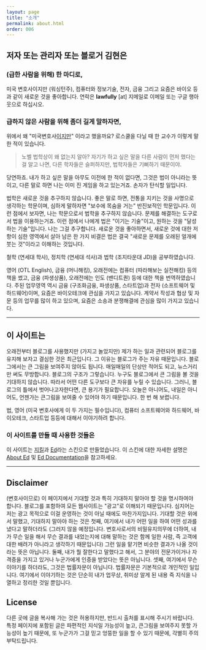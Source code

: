 ```yaml
---
layout: page
title: "소개"
permalink: about.html
order: 006
---
```


## 저자 또는 관리자 또는 블로거 김현은

### (급한 사람을 위해) 한 마디로,

미국 변호사이지만 (워싱턴주), 컴퓨터와 정보기술, 전자, 금융 그리고 요즘은 바이오 등과 같이 새로운 것을 좋아합니다.  연락은 **lawfully** [at] 지메일로 이메일 또는 구글 행아웃으로 하십시오.

### 급하지 않은 사람을 위해 좀더 길게 말하자면,

위에서 왜 "미국변호사<u>이지만</u>" 이라고 했을까요?  로스쿨을 다닐 때 한 교수가 이렇게 말한 적이 있습니다.

>노벨 법학상이 왜 없는지 알아?  자기가 하고 싶은 말을 다른 사람이 먼저 했다는 걸 알고 나면, 다른 학자들은 슬퍼하지만, 법학자들은 기뻐하기 때문이야.

당연하죠.  내가 하고 싶은 말을 아무도 이전에 한 적이 없다면, 그것은 법이 아니라는 뜻이고, 다른 말로 하면 나는 이미 진 게임을 하고 있는거죠.  손자가 탄식할 일입니다.

법학은 새로운 것을 추구하지 않습니다.  좋은 말로 하면, 전통을 지키는 것을 사명으로 생각하는 학문이며, 심하게 말하자면 "보수에 목숨을 거는" 반진보적인 학문입니다.  이런 점에서 보자면, 나는 학문으로서 법학을 추구하지 않습니다.  문제를 해결하는 도구로서 법을 이용하는거죠.  이런 점에서 나에게 법은 "이기는 기술"이고, 원하는 것을 "달성하는 기술"입니다.  나는 그걸 추구합니다.  새로운 것을 좋아하면서, 새로운 것에 대한 저항이 심한 영역에서 살아 남은 한 가지 비결은 법은 결국 "새로운 문제를 오래된 얼개에 붓는 것"이라고 이해하는 것입니다.

철학 (연세대 학사), 정치학 (연세대 석사)과 법학 (조지타운대 JD)을 공부하였습니다.  

영어 (OTL English), 금융 (머니해킹), 오래전에는 컴퓨터 (따라해보는 실전해킹) 등의 책을 썼고, 금융 (파생상품), 오래전에는 인도 (밴디트퀀) 등에 대한 책을 번역하였습니다.  주된 업무영역 역시 금융 (구조화금융, 파생상품, 스타트업)과 전자 (소프트웨어 및 하드웨어)이며, 요즘은 바이오테크에 관심을 가지고 있습니다.  계약서 작성과 협상 및 자문 등의 업무를 많이 하고 있으며, 요즘은 소송과 분쟁해결에 관심을 많이 가지고 있습니다.

---

## 이 사이트는

오래전부터 블로그를 사용했지만 (가지고 놀았지만) 제가 하는 일과 관련되어 블로그를 유지해 보자고 결심한 것은 최근입니다.  그 이유는 블로그가 주는 자유 때문입니다.  블로그에서는 큰 그림을 보여주지 않아도 됩니다.  매일매일의 단상만 적어도 되고, 뉴스거리만 써도 무방합니다.  블로그의 구조가 그렇습니다.  누구도 블로그에서 큰 그림을 볼 것을 기대하지 않습니다.  따라서 어떤 다른 도구보다 큰 자유를 누릴 수 있습니다.  그러니, 블로그의 틀에서 벗어나고자한다면, 큰 용기가 필요합니다.  오늘은 아니어도, 내일은 아니어도, 언젠가는 큰그림을 보여줄 수 있어야 하기 때문입니다.  한 번 해 보렵니다.

법, 영어 (미국 변호사에게 이 두 가지는 필수입니다), 컴퓨터 소프트웨어와 하드웨어, 바이오테크, 스타트업 등등에 대해서 이야기하려 합니다.

### 이 사이트를 만들 때 사용한 것들은

이 사이트는 [지킬](https://jekyllrb.com/)과 [Ed](http://elotroalex.github.io/ed/)라는 스킨으로 만들었습니다.  이 스킨에 대한 자세한 설명은 [About Ed](http://elotroalex.github.io/ed/about/) 및 [Ed Documentation](http://elotroalex.github.io/ed/documentation/)을 참고하세요.

---

## Disclaimer

(변호사이므로) 이 페이지에서 기대할 것과 특히 기대하지 말아야 할 것을 명시하여야 합니다.  블로그를 포함하여 모든 웹사이트는 "광고"로 이해되기 때문입니다.  심지어는 저는 광고 목적으로 이걸 운영하는 것이 아닐 때에도 마찬가지입니다.  기대할 것은 위에서 말했고, 기대하지 말아야 하는 것은 첫째, 여기에서 내가 어떤 일을 하여 어떤 성과를 냈다고 말하더라도 (그러지 않을 예정입니다.  변호사로서의 비밀유지의무에 더하여, 내가 무슨 일을 해서 무슨 결과를 내었는지에 대해 말하는 것은 함께 일한 사람, 즉 고객에 대한 배려가 아니라고 생각하기 때문입니다) 그런 일을 맡기면 비슷한 결과가 나올 것이라는 뜻은 아닙니다.  둘째, 내가 뭘 잘한다고 말했다고 해서, 그 분야의 전문가이거나 자격증을 가지고 있거나 누군가에게 인증을 받았다는 뜻은 아닙니다.  셋째, 여기에서 무슨 이야기를 하더라도, 그것은 법률자문이 아닙니다.  법률자문은 기본적으로 개인적인 일입니다.  여기에서 이야기하는 것은 단순히 내가 업무상, 취미상 알게 된 내용 즉 지식을 나열하고 정리한 것일 뿐입니다.

## License

다른 곳에 글을 복사해 가는 것은 허용하지만, 반드시 출처를 표시해 주시기 바랍니다.  특정 페이지에 포함된 글은 파편적인 지식일 가능성이 높고, 큰그림을 보여주지 못할 가능성이 높기 때문에, 또 누군가가 그걸 믿고 엉뚱한 일을 할 수 있기 때문에, 각별히 주의 부탁드립니다.

